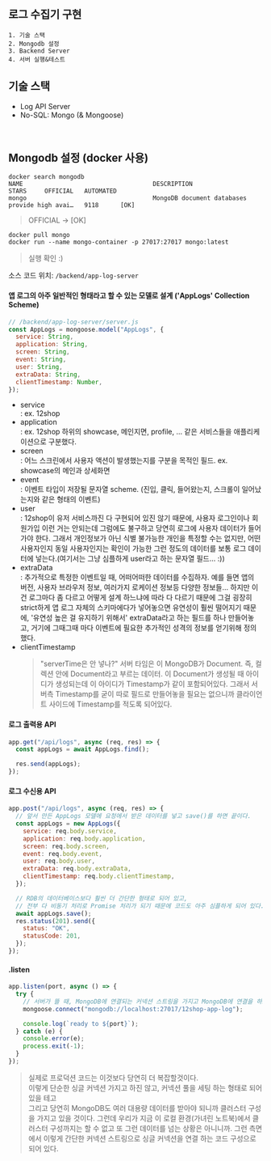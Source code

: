 ## 로그 수집기 구현

```
1. 기술 스택
2. Mongodb 설정
3. Backend Server
4. 서버 실행&테스트
```

## 기술 스택

- Log API Server
- No-SQL: Mongo (& Mongoose)

<br />

## Mongodb 설정 (docker 사용)

```
docker search mongodb
NAME                                    DESCRIPTION                                     STARS     OFFICIAL   AUTOMATED
mongo                                   MongoDB document databases provide high avai…   9118      [OK]
```

> OFFICIAL → [OK]

```
docker pull mongo
docker run --name mongo-container -p 27017:27017 mongo:latest
```

> 실행 확인 :)

소스 코드 위치: `/backend/app-log-server`

#### 앱 로그의 아주 일반적인 형태라고 할 수 있는 모델로 설계 ('AppLogs' Collection Scheme)

```js
// /backend/app-log-server/server.js
const AppLogs = mongoose.model("AppLogs", {
  service: String,
  application: String,
  screen: String,
  event: String,
  user: String,
  extraData: String,
  clientTimestamp: Number,
});
```

- service<br />
  \: ex. 12shop<br />
- application<br />
  \: ex. 12shop 하위의 showcase, 메인지면, profile, ... 같은 서비스들을 애플리케이션으로 구분했다.<br />
- screen<br />
  \: 어느 스크린에서 사용자 액션이 발생했는지를 구분을 목적인 필드. ex. showcase의 메인과 상세화면<br />
- event<br />
  \: 이벤트 타입이 저장될 문자열 scheme. (진입, 클릭, 들어왔는지, 스크롤이 일어났는지와 같은 형태의 이벤트)<br />
- user<br />
  \: 12shop이 유저 서비스까진 다 구현되어 있진 않기 때문에, 사용자 로그인이나 회원가입 이런 거는 안되는데 그럼에도 불구하고 당연히 로그에 사용자 데이터가 들어가야 한다. 그래서 개인정보가 아닌 식별 불가능한 개인을 특정할 수는 없지만, 어떤 사용자인지 동일 사용자인지는 확인이 가능한 그런 정도의 데이터를 보통 로그 데이터에 넣는다.(여기서는 그냥 심플하게 user라고 하는 문자열 필드... :))<br />
- extraData<br />
  \: 추가적으로 특정한 이벤트일 때, 어떠어떠한 데이터를 수집하자. 예를 들면 앱의 버전, 사용자 브라우저 정보, 여러가지 로케이션 정보등 다양한 정보들... 하지만 이건 로그마다 좀 다르고 어떻게 설계 하느냐에 따라 다 다르기 때문에 그걸 굉장히 strict하게 앱 로그 자체의 스키마에다가 넣어놓으면 유연성이 훨씬 떨어지기 때문에, '유연성 높은 걸 유지하기 위해서' extraData라고 하는 필드를 하나 만들어놓고, 거기에 그때그때 마다 이벤트에 필요한 추가적인 성격의 정보를 얻기위해 정의했다. <br />
- clientTimestamp<br />
  > "serverTime은 안 넣나?" 서버 타임은 이 MongoDB가 Document. 즉, 컬렉션 안에 Document라고 부르는 데이터. 이 Document가 생성될 때 아이디가 생성되는데 이 아이디가 Timestamp가 같이 포함되어있다. 그래서 서버측 Timestamp를 굳이 따로 필드로 만들어놓을 필요는 없으니까 클라이언트 사이드에 Timestamp를 적도록 되어있다.
  > <br />

#### 로그 출력용 API

```js
app.get("/api/logs", async (req, res) => {
  const appLogs = await AppLogs.find();

  res.send(appLogs);
});
```

#### 로그 수신용 API

```js
app.post("/api/logs", async (req, res) => {
  // 앞서 만든 AppLogs 모델에 요청에서 받은 데이터를 넣고 save()를 하면 끝이다.
  const appLogs = new AppLogs({
    service: req.body.service,
    application: req.body.application,
    screen: req.body.screen,
    event: req.body.event,
    user: req.body.user,
    extraData: req.body.extraData,
    clientTimestamp: req.body.clientTimestamp,
  });

  // RDB의 데이터베이스보다 훨씬 더 간단한 형태로 되어 있고,
  // 전부 다 비동기 처리로 Promise 처리가 되기 때문에 코드도 아주 심플하게 되어 있다.
  await appLogs.save();
  res.status(201).send({
    status: "OK",
    statusCode: 201,
  });
});
```

#### .listen

```js
app.listen(port, async () => {
  try {
    // 서버가 뜰 때, MongoDB에 연결되는 커넥션 스트링을 가지고 MongoDB에 연결을 하고 있다.
    mongoose.connect("mongodb://localhost:27017/12shop-app-log");

    console.log(`ready to ${port}`);
  } catch (e) {
    console.error(e);
    process.exit(-1);
  }
});
```

> 실제로 프로덕션 코드는 이것보다 당연히 더 복잡할것이다.<br />
> 이렇게 단순한 싱글 커넥션 가지고 하진 않고, 커넥션 풀을 세팅 하는 형태로 되어 있을 테고<br />
> 그리고 당연히 MongoDB도 여러 대용량 데이터를 받아야 되니까 클러스터 구성을 가지고 있을 것이다. 그런데 우리가 지금 이 로컬 환경(가녀린 노트북)에서 클러스터 구성까지는 할 수 없고 또 그런 데이터를 넘는 상황은 아니니까. 그런 측면에서 이렇게 간단한 커넥션 스트링으로 싱글 커넥션을 연결 하는 코드 구성으로 되어 있다.

